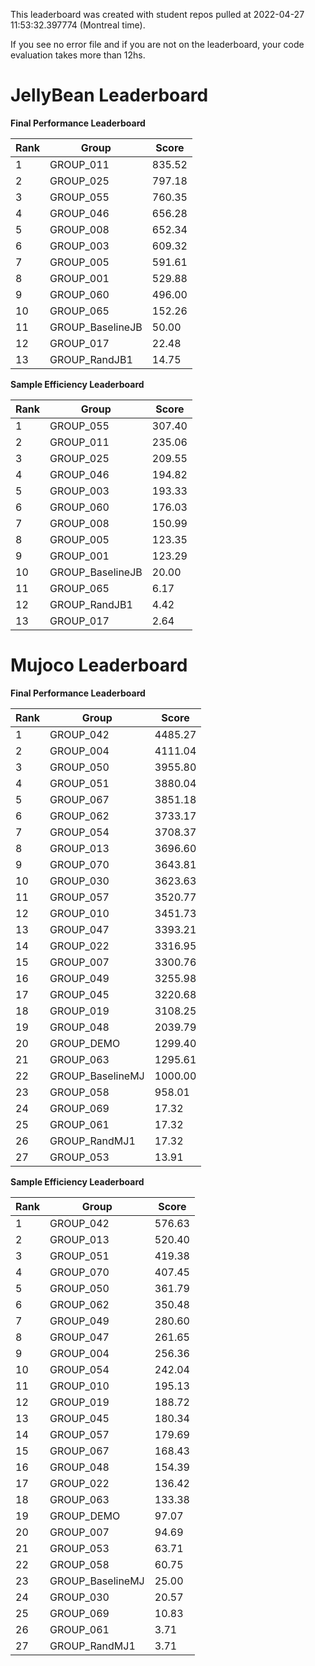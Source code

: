 This leaderboard was created with student repos pulled at 2022-04-27 11:53:32.397774 (Montreal time).


 If you see no error file and if you are not on the leaderboard, your code evaluation takes more than 12hs. 



# JellyBean Leaderboard

**Final Performance Leaderboard**

|Rank      |Group     |Score     |
|----------|----------|----------|
|1      |GROUP_011     |835.52     |
|2      |GROUP_025     |797.18     |
|3      |GROUP_055     |760.35     |
|4      |GROUP_046     |656.28     |
|5      |GROUP_008     |652.34     |
|6      |GROUP_003     |609.32     |
|7      |GROUP_005     |591.61     |
|8      |GROUP_001     |529.88     |
|9      |GROUP_060     |496.00     |
|10      |GROUP_065     |152.26     |
|11      |GROUP_BaselineJB     |50.00     |
|12      |GROUP_017     |22.48     |
|13      |GROUP_RandJB1     |14.75     |


**Sample Efficiency Leaderboard**

|Rank      |Group     |Score     |
|----------|----------|----------|
|1      |GROUP_055     |307.40     |
|2      |GROUP_011     |235.06     |
|3      |GROUP_025     |209.55     |
|4      |GROUP_046     |194.82     |
|5      |GROUP_003     |193.33     |
|6      |GROUP_060     |176.03     |
|7      |GROUP_008     |150.99     |
|8      |GROUP_005     |123.35     |
|9      |GROUP_001     |123.29     |
|10      |GROUP_BaselineJB     |20.00     |
|11      |GROUP_065     |6.17     |
|12      |GROUP_RandJB1     |4.42     |
|13      |GROUP_017     |2.64     |


# Mujoco Leaderboard

**Final Performance Leaderboard**

|Rank      |Group     |Score     |
|----------|----------|----------|
|1      |GROUP_042     |4485.27     |
|2      |GROUP_004     |4111.04     |
|3      |GROUP_050     |3955.80     |
|4      |GROUP_051     |3880.04     |
|5      |GROUP_067     |3851.18     |
|6      |GROUP_062     |3733.17     |
|7      |GROUP_054     |3708.37     |
|8      |GROUP_013     |3696.60     |
|9      |GROUP_070     |3643.81     |
|10      |GROUP_030     |3623.63     |
|11      |GROUP_057     |3520.77     |
|12      |GROUP_010     |3451.73     |
|13      |GROUP_047     |3393.21     |
|14      |GROUP_022     |3316.95     |
|15      |GROUP_007     |3300.76     |
|16      |GROUP_049     |3255.98     |
|17      |GROUP_045     |3220.68     |
|18      |GROUP_019     |3108.25     |
|19      |GROUP_048     |2039.79     |
|20      |GROUP_DEMO     |1299.40     |
|21      |GROUP_063     |1295.61     |
|22      |GROUP_BaselineMJ     |1000.00     |
|23      |GROUP_058     |958.01     |
|24      |GROUP_069     |17.32     |
|25      |GROUP_061     |17.32     |
|26      |GROUP_RandMJ1     |17.32     |
|27      |GROUP_053     |13.91     |


**Sample Efficiency Leaderboard**

|Rank      |Group     |Score     |
|----------|----------|----------|
|1      |GROUP_042     |576.63     |
|2      |GROUP_013     |520.40     |
|3      |GROUP_051     |419.38     |
|4      |GROUP_070     |407.45     |
|5      |GROUP_050     |361.79     |
|6      |GROUP_062     |350.48     |
|7      |GROUP_049     |280.60     |
|8      |GROUP_047     |261.65     |
|9      |GROUP_004     |256.36     |
|10      |GROUP_054     |242.04     |
|11      |GROUP_010     |195.13     |
|12      |GROUP_019     |188.72     |
|13      |GROUP_045     |180.34     |
|14      |GROUP_057     |179.69     |
|15      |GROUP_067     |168.43     |
|16      |GROUP_048     |154.39     |
|17      |GROUP_022     |136.42     |
|18      |GROUP_063     |133.38     |
|19      |GROUP_DEMO     |97.07     |
|20      |GROUP_007     |94.69     |
|21      |GROUP_053     |63.71     |
|22      |GROUP_058     |60.75     |
|23      |GROUP_BaselineMJ     |25.00     |
|24      |GROUP_030     |20.57     |
|25      |GROUP_069     |10.83     |
|26      |GROUP_061     |3.71     |
|27      |GROUP_RandMJ1     |3.71     |


